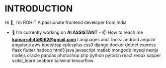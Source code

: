 # INTRODUCTION
Hi 👋, I'm ROHIT
A passionate frontend developer from India
- 🔭 I’m currently working on **AI ASSISTANT** - 📫 How to reach me **kumarrohit59562@gmail.com**
Languages and Tools:
android angular angularjs aws bootstrap cplusplus css3 django docker dotnet express flask flutter hadoop html5 java javascript matlab mongodb mysql nextjs nodejs oracle pandas photoshop php python pytorch react redux sapper scikit_learn seaborn tailwind tensorflow 
